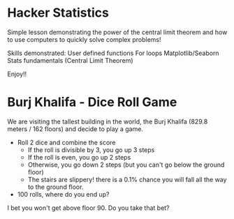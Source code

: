 # Hacker Statistics #

Simple lesson demonstrating the power of the central limit theorem and how to use computers to quickly solve complex problems!

Skills demonstrated:
User defined functions
For loops
Matplotlib/Seaborn
Stats fundamentals (Central Limit Theorem)

Enjoy!!

# Burj Khalifa - Dice Roll Game #

We are visiting the tallest building in the world, the Burj Khalifa (829.8 meters / 162 floors) and decide to play a game.

- Roll 2 dice and combine the score
    - If the roll is divisible by 3, you go up 3 steps
    - If the roll is even, you go up 2 steps
    - Otherwise, you go down 2 steps (but you can't go below the ground floor)
    - The stairs are slippery! there is a 0.1% chance you will fall all the way to the ground floor.
- 100 rolls, where do you end up?

I bet you won't get above floor 90.  Do you take that bet?